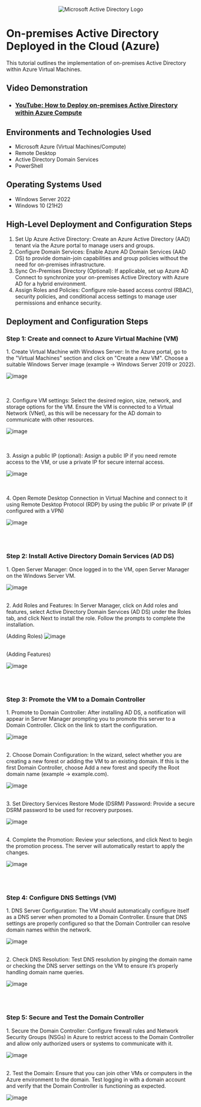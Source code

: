 <p align="center">
<img src="https://i.imgur.com/pU5A58S.png" alt="Microsoft Active Directory Logo"/>
</p>

<h1>On-premises Active Directory Deployed in the Cloud (Azure)</h1>
This tutorial outlines the implementation of on-premises Active Directory within Azure Virtual Machines.<br />


<h2>Video Demonstration</h2>

- ### [YouTube: How to Deploy on-premises Active Directory within Azure Compute](https://www.youtube.com/watch?v=wS9BRmhKm50)

<h2>Environments and Technologies Used</h2>

- Microsoft Azure (Virtual Machines/Compute)
- Remote Desktop
- Active Directory Domain Services
- PowerShell

<h2>Operating Systems Used </h2>

- Windows Server 2022
- Windows 10 (21H2)

<h2>High-Level Deployment and Configuration Steps</h2>

1. Set Up Azure Active Directory: Create an Azure Active Directory (AAD) tenant via the Azure portal to manage users and groups.
2. Configure Domain Services: Enable Azure AD Domain Services (AAD DS) to provide domain-join capabilities and group policies without the need for on-premises infrastructure.
3. Sync On-Premises Directory (Optional): If applicable, set up Azure AD Connect to synchronize your on-premises Active Directory with Azure AD for a hybrid environment.
4. Assign Roles and Policies: Configure role-based access control (RBAC), security policies, and conditional access settings to manage user permissions and enhance security.

<h2>Deployment and Configuration Steps</h2>
<p>
<h3>Step 1: Create and connect to Azure Virtual Machine (VM)</h3>
1. Create Virtual Machine with Windows Server: In the Azure portal, go to the "Virtual Machines" section and click on "Create a new VM". Choose a suitable Windows Server image (example -> Windows Server 2019 or 2022).</p>

![image](https://github.com/user-attachments/assets/0f737f05-31a0-4d6a-915b-58afe69c9fa8)

<br />
<br />
2. Configure VM settings: Select the desired region, size, network, and storage options for the VM. Ensure the VM is connected to a Virtual Network (VNet), as this will be necessary for the AD domain to communicate with other resources.</p>

![image](https://github.com/user-attachments/assets/a572d1cf-d255-4cc9-9fdb-0f4097178c1c)

<br />
<br />
3. Assign a public IP (optional): Assign a public IP if you need remote access to the VM, or use a private IP for secure internal access.</p>

![image](https://github.com/user-attachments/assets/cbd5010e-3da6-4d6b-97e4-219cfcf8a0ba)

<br />
<br />
4. Open Remote Desktop Connection in Virtual Machine and connect to it using Remote Desktop Protocol (RDP) by using the public IP or private IP (if configured with a VPN)</p>

![image](https://github.com/user-attachments/assets/8376390e-8e8b-42ee-a8f8-3efbf6938263)


<p>
<br />
<br />
<p>
<h3>Step 2: Install Active Directory Domain Services (AD DS)</h3>
1. Open Server Manager: Once logged in to the VM, open Server Manager on the Windows Server VM.</p>

![image](https://github.com/user-attachments/assets/b3a7b91b-4648-4b03-8748-e52f8f485b35)

<br />
2. Add Roles and Features: In Server Manager, click on Add roles and features, select Active Directory Domain Services (AD DS) under the Roles tab, and click Next to install the role. Follow the prompts to complete the installation.</p>

(Adding Roles)
![image](https://github.com/user-attachments/assets/12e6e490-5160-4748-ad7c-caf14cb3fe38)</p>

<br />
(Adding Features)

![image](https://github.com/user-attachments/assets/b06f9220-5914-45fb-87c6-f4d61f58d675)


<p>
<br />
<br />
<p>
<h3>Step 3: Promote the VM to a Domain Controller</h3>
1. Promote to Domain Controller: After installing AD DS, a notification will appear in Server Manager prompting you to promote this server to a Domain Controller. Click on the link to start the configuration.</p>

![image](https://github.com/user-attachments/assets/fc0ec558-8e74-46f2-a325-1a5a3e43c3eb)

<br />
2. Choose Domain Configuration: In the wizard, select whether you are creating a new forest or adding the VM to an existing domain. If this is the first Domain Controller, choose Add a new forest and specify the Root domain name (example -> example.com).</p>

![image](https://github.com/user-attachments/assets/04b10199-e756-4a26-ad60-38d75f560233)

<br />
3. Set Directory Services Restore Mode (DSRM) Password: Provide a secure DSRM password to be used for recovery purposes.</p>

![image](https://github.com/user-attachments/assets/5954b614-5321-416b-a3da-d88de449e117)

<br />
4. Complete the Promotion: Review your selections, and click Next to begin the promotion process. The server will automatically restart to apply the changes.</p>

![image](https://github.com/user-attachments/assets/eaba8a30-777d-4954-80da-d86bec283f45)

<p>
<br />
<br />
<p>
<h3>Step 4: Configure DNS Settings (VM)</h3>
1. DNS Server Configuration: The VM should automatically configure itself as a DNS server when promoted to a Domain Controller. Ensure that DNS settings are properly configured so that the Domain Controller can resolve domain names within the network.</p>

![image](https://github.com/user-attachments/assets/8e58a251-2da1-4e99-b702-122cb8cb32c8)

<br />
2. Check DNS Resolution: Test DNS resolution by pinging the domain name or checking the DNS server settings on the VM to ensure it’s properly handling domain name queries.</p>

![image](https://github.com/user-attachments/assets/103d2e67-a5b4-44dd-b877-a7602c7fef5c)

<p>
<br />
<br />
<p>
<h3>Step 5: Secure and Test the Domain Controller</h3>
1. Secure the Domain Controller: Configure firewall rules and Network Security Groups (NSGs) in Azure to restrict access to the Domain Controller and allow only authorized users or systems to communicate with it.</p>

![image](https://github.com/user-attachments/assets/7fea0cc4-a564-4946-b949-d0361d698ee1)

<br />
2. Test the Domain: Ensure that you can join other VMs or computers in the Azure environment to the domain. Test logging in with a domain account and verify that the Domain Controller is functioning as expected.</p>

![image](https://github.com/user-attachments/assets/2ed2f3dc-fd78-4a3c-8eb6-cd692831dadc)

